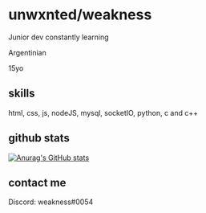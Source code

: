 # unwxnted/weakness
Junior dev constantly learning

Argentinian

15yo

## skills
html, css, js, nodeJS, mysql, socketIO, python, c and c++

## github stats
[![Anurag's GitHub stats](https://github-readme-stats.vercel.app/api?username=unwxnted&theme=tokyonight)](https://github.com/anuraghazra/github-readme-stats)

## contact me

Discord: weakness#0054


